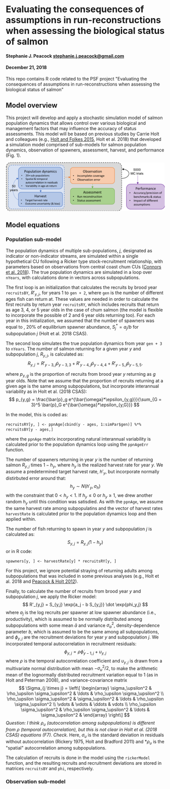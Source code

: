 # Evaluating the consequences of assumptions in run-reconstructions when assessing the biological status of salmon
#### Stephanie J. Peacock <stephanie.j.peacock@gmail.com>
#### December 21, 2018

This repo contains R code related to the PSF project "Evaluating the consequences of assumptions in run-reconstructions when assessing the biological status of salmon"

## Model overview

This project will develop and apply a stochastic simulation model of salmon population dynamics that allows control over various biological and management factors that may influence the accuracy of status assessments.  This model will be based on previous studies by Carrie Holt and colleagues (e.g., [Holt and Folkes 2015](http://dx.doi.org/10.1016/j.fishres.2015.01.002), Holt et al. 2018) that developed a simulation model comprised of sub-models for salmon population dynamics, observation of spawners, assessment, harvest, and performance (Fig. 1).

![Fig. 1. Schematic of the simulation model, including sub-models for population dynamics, harvest, observation, assessment, and performance.  The entire process will be repeated for different autocorrelation in residuals among sub-populations, inter-annual variability in age-at-return, bias in harvest, and observation errors (see research questions, above). Adapted from [Holt et al. (2016)](https://www.psc.org/fund-project/adapting-benchmarks/).](model.png)

## Model equations

### Population sub-model
The population dynamics of multiple sub-populations, $j$, designated as indicator or non-indicator streams, are simulated within a single hypothetical CU following a Ricker type stock-recruitment relationship, with parameters based on observations from central coast chum CUs ([Connors et al. 2018](https://salmonwatersheds.ca/library/lib_442/)). The true population dynamics are simulated in a loop over `nYears`, with calculations done in vectors across subpopulations.

The first loop is an initialization that calculates the recruits by brood year `recruitsBY`, $R'_{y,j}$,  for years 1 to `gen + 2`, where `gen` is the number of different ages fish can return at. These values are needed in order to calculate the first recruits by return year `recruitsRY`, which includes recruits that return as age 3, 4, or 5 year olds in the case of chum salmon (the model is flexible to incorporate the possible of 2 and 6 year olds returning too). For each year in this initialization, we assumed that the number of spawners was equal to , 20% of equilibrium spawner abundance, $S_{j}^* = a_j/b$ for subpopulation $j$ (Holt et al. 2018 CSAS).

The second loop simulates the true population dynamics from year `gen + 3` to `nYears`. The number of salmon returning for a given year $y$ and subpopulation $j$, $R_{y,j}$, is calculated as:
$$ R_{y,j} = R'_{y-3,j} \dot p_{y-3, 3} +  R'_{y-4,j} \dot p_{y-4, 4} + R'_{y-5,j} \dot p_{ y-5, 5}.$$

where $p_{y,g}$ is the proportion of recruits from brood year $y$ returning as $g$ year olds. Note that we assume that the proportion of recruits returning at a given age is the same among subpopulations, but incorporate interannual variability as in Holt et al. (2018 CSAS):
$$ p_{y,g} = \frac{\bar{p}_g e^{\bar{\omega}*\epsilon_{y,g}}}{\sum_{G = 3}^5 \bar{p}_G e^{\bar{\omega}*\epsilon_{y,G}}} $$

In the model, this is coded as:
```
recruitsRY[y, ] <- ppnAge[cbind(y - ages, 1:simPar$gen)] %*% recruitsBY[y - ages,]
```
where the `ppnAge` matrix incorporating natural interannual variability is calculated prior to the population dynamics loop using the `ppnAgeErr` function.

The number of spawners returning in year $y$ is the number of returning salmon $R_{y,j}$ times $1-h_y$, where $h_y$ is the realized harvest rate for year $y$. We assume a predetermined target harvest rate, $h'_y$, but incorporate normally distirbuted error around that:
$$ h_y \sim N(h'_y, \sigma_h) $$
with the constraint that $0<h_y<1$. If $h_y \leq 0$ or $h_y \geq 1$, we drew another random $h_y$ until this condition was satisdied. As with the `ppnAge`, we assume the same harvest rate among subpopulatins and the vector of harvest rates `harvestRate` is calculated prior to the population dynamics loop and then applied within. 

The number of fish returning to spawn in year $y$ and subpopulation $j$ is calculated as:
$$ S_{y,j} = R_{y,j} \dot (1- h_y) $$
or in R code:
```
spawners[y, ] <- harvestRate[y] * recruitsRY[y, ]
```
For this project, we ignore potential straying of returning adults among subpopulations that was included in some previous analyses (e.g., Holt et al. 2018 and [Peacock & Holt 2012](http://www.nrcresearchpress.com/doi/full/10.1139/f2012-004)).

Finally, to calculate the number of recruits from brood year $y$ and subpopulation $j$, we apply the Ricker model:
$$ R'_{y,j} = S_{y,j} \exp{a_j - b S_{y,j}} \dot \exp{phi_y,j} $$
where $a_j$ is the log recruits per spawner at low spawner abundance (i.e., productivity), which is assumed to be normally distributed among subpopulations with some mean $\bar{a}$ and variance $\sigma_a^2$, density-dependence parameter $b$, which is assumed to be the same among all subpopulations, and $\phi_{y,j}$ are the recruitment deviations for year $y$ and subpopulation $j$. We incorporated temporal autocorrelation in recruitment residuals:
$$ \phi_{y,j} = \rho \dot \phi_{y-1,j} + \upsilon_{y,j} $$
where $\rho$ is the temporal autocorrelation coefficient and $\upsilon_{y,j}$ is drawn from a multivariate normal distribution with mean $-\sigma_\upsilon^2 / 2$, to make the arithmetic mean of the lognormally distributed recruitment variation equal to 1 (as in Holt and Peterman 2008), and variance-covariance matrix
$$ \Sigma_{j \times j} = \left\[ \begin{array} 
\sigma_\upsilon^2 & \rho_\upsilon \sigma_\upsilon^2 & \ldots & \rho_\upsilon \sigma_\upsilon^2 \\
\rho_\upsilon \sigma_\upsilon^2 & \sigma_\upsilon^2 & \ldots & \rho_\upsilon \sigma_\upsilon^2 \\
\vdots & \vdots & \ddots & vdots \\
\rho_\upsilon \sigma_\upsilon^2 & \rho_\upsilon \sigma_\upsilon^2 & \ldots & \sigma_\upsilon^2 & 
\end{array} \right\] $$ 
*Question: I think $\rho_\upsilon$ (autocorrelation among subpopulations) is different from $\rho$ (temporal autocorrelation), but this is not clear in Holt et al. (2018 CSAS) equations (F7). Check.*
Here, $\sigma_\upsilon$ is the standard deviation in residuals without autocorrelation (Rickery 1975, Holt and Bradford 2011) and *$\rho_\upsilon$ is the "spatial" autocorrelation among subpopulations.

The calculation of recruits is done in the model using the `rickerModel` function, and the resulting recruits and recruitment deviations are stored in matrices `recruitsBY` and `phi`, respectively.

### Observation sub-model
